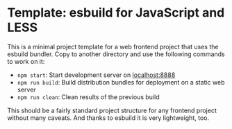 Template: esbuild for JavaScript and LESS
=========================================

This is a minimal project template for a web frontend project that uses the
esbuild bundler. Copy to another directory and use the following commands to
work on it:

 * `npm start`: Start development server on [localhost:8888](http://localhost:8888)
 * `npm run build`: Build distribution bundles for deployment on a static web server
 * `npm run clean`: Clean results of the previous build

This should be a fairly standard project structure for any frontend project
without many caveats. And thanks to esbuild it is very lightweight, too.